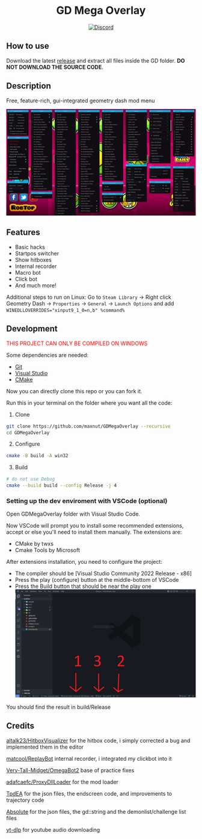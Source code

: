 <div align="center">
  
# GD Mega Overlay

[![Discord](https://img.shields.io/badge/Discord-white?style=flat&logo=discord)](https://discord.gg/nbDjEg7SSU)
</div>

## How to use

Download the latest [release](https://github.com/maxnut/GDMegaOverlay/releases/latest) and extract all files inside the GD folder. __DO NOT DOWNLOAD THE SOURCE CODE__.

## Description

Free, feature-rich, gui-integrated geometry dash mod menu

![menu screen](/docs/img/screen.jpg)

## Features

* Basic hacks
* Startpos switcher
* Show hitboxes
* Internal recorder
* Macro bot
* Click bot
* And much more!

Additional steps to run on Linux: Go to `Steam Library` -> Right click Geometry Dash -> `Properties` -> `General` -> `Launch Options` and add `WINEDLLOVERRIDES="xinput9_1_0=n,b" %command%`

## Development

<span style="color:red">THIS PROJECT CAN ONLY BE COMPILED ON WINDOWS</span>

Some dependencies are needed:
* [Git](https://git-scm.com/)
* [Visual Studio](https://visualstudio.microsoft.com/)
* [CMake](https://cmake.org/)

Now you can directly clone this repo or you can fork it.

Run this in your terminal on the folder where you want all the code:

1. Clone
```bash
git clone https://github.com/maxnut/GDMegaOverlay --recursive
cd GDMegaOverlay
```

2. Configure
```bash
cmake -B build -A win32
```

3. Build

```bash
# do not use Debug
cmake --build build --config Release -j 4
```

### Setting up the dev enviroment with VSCode (optional)

Open GDMegaOverlay folder with Visual Studio Code.

Now VSCode will prompt you to install some recommended extensions, accept or else you'll need to install them manually.
The extensions are:
* CMake by twxs
* Cmake Tools by Microsoft

After extensions installation, you need to configure the project:
* The compiler should be [Visual Studio Community 2022 Release - x86]
* Press the play (configure) button at the middle-bottom of VSCode
* Press the Build button that should be near the play one 
![alt text](/docs/img/vscode_config.png)

You should find the result in build/Release

## Credits

[altalk23/HitboxVisualizer](https://github.com/altalk23/HitboxVisualizer) for the hitbox code, i simply corrected a bug and implemented them in the editor

[matcool/ReplayBot](https://github.com/matcool/ReplayBot) internal recorder, i integrated my clickbot into it

[Very-Tall-Midget/OmegaBot2](https://github.com/Very-Tall-Midget/OmegaBot2) base of practice fixes

[adafcaefc/ProxyDllLoader](https://github.com/adafcaefc/ProxyDllLoader) for the mod loader

[TpdEA](https://discord.gg/AXhTdHUd2R) for the json files, the endscreen code, and improvements to trajectory code

[Absolute](https://github.com/absoIute) for the json files, the gd::string and the demonlist/challenge list files

[yt-dlp](https://github.com/yt-dlp/yt-dlp) for youtube audio downloading

